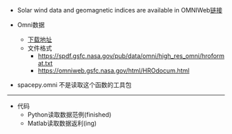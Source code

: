 + Solar wind data and geomagnetic indices are available in OMNIWeb[链接](https://omniweb.gsfc.nasa.gov/)
+ Omni数据
  + [下载地址](https://spdf.gsfc.nasa.gov/pub/data/omni/)
  + 文件格式
    + https://spdf.gsfc.nasa.gov/pub/data/omni/high_res_omni/hroformat.txt
    + https://omniweb.gsfc.nasa.gov/html/HROdocum.html
	
+ spacepy.omni 不是读取这个函数的工具包
  
***
  
+ 代码
  + Python读取数据范例(finished)
  + Matlab读取数据返利(ing)



